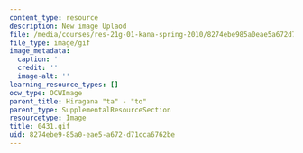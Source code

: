 ```yaml
---
content_type: resource
description: New image Uplaod
file: /media/courses/res-21g-01-kana-spring-2010/8274ebe985a0eae5a672d71cca6762be_0431.gif
file_type: image/gif
image_metadata:
  caption: ''
  credit: ''
  image-alt: ''
learning_resource_types: []
ocw_type: OCWImage
parent_title: Hiragana "ta" - "to"
parent_type: SupplementalResourceSection
resourcetype: Image
title: 0431.gif
uid: 8274ebe9-85a0-eae5-a672-d71cca6762be
---
```

